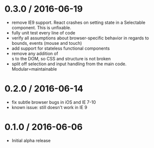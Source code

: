 0.3.0 / 2016-06-19
==================
- remove IE9 support.  React crashes on setting state in a Selectable component.
  This is unfixable.
- fully unit test every line of code
- verify all assumptions about browser-specific behavior in regards to bounds,
  events (mouse and touch)
- add support for stateless functional components
- remove any addition of <div>s to the DOM, so CSS and structure is not broken
- split off selection and input handling from the main code.  Modular=maintainable

0.2.0 / 2016-06-14
==================
- fix subtle browser bugs in iOS and IE 7-10
- known issue: still doesn't work in IE 9

0.1.0 / 2016-06-06
==================
- Initial alpha release